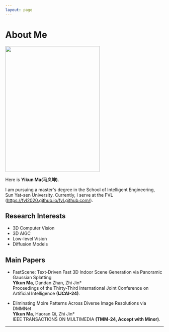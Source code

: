 ```yaml
---
layout: page
---
```


# About Me

<img src="https://github.com/Mr-Ma-yikun/Mr-Ma-yikun.github.io/tree/main/yikun1.jpg" class="floatpic" width="300" height="400">

Here is **Yikun Ma(马义坤)**.

  I am pursuing a master's degree in the School of Intelligent Engineering, Sun Yat-sen University. Currently, I serve at the FVL (https://fvl2020.github.io/fvl.github.com/).

## Research Interests

- 3D Computer Vision
- 3D AIGC
- Low-level Vision
- Diffusion Models

## Main Papers

- FastScene: Text-Driven Fast 3D Indoor Scene Generation via Panoramic Gaussian Splatting<br>
**Yikun Ma**, Dandan Zhan, Zhi Jin*<br>
Proceedings of the Thirty-Third International Joint Conference on Artificial Intelligence **(IJCAI-24)**.

- Eliminating Moire Patterns Across Diverse Image Resolutions via DMMNet<br>
**Yikun Ma**, Haoran Qi, Zhi Jin*<br>
IEEE TRANSACTIONS ON MULTIMEDIA **(TMM-24, Accept with Minor)**.
  <br>
---

